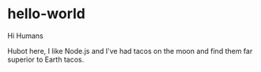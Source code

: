# hello-world

Hi Humans

Hubot here, I like Node.js and 
I've had tacos on the moon and find them far superior to Earth tacos.
